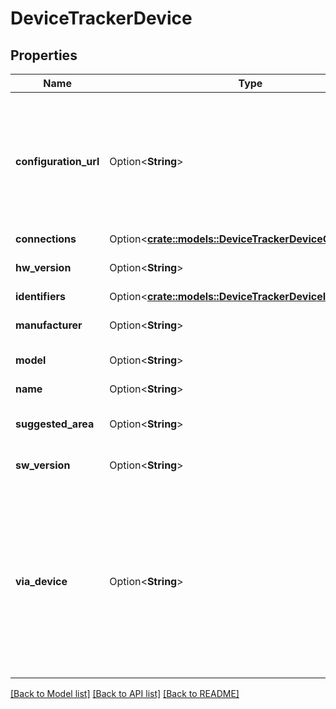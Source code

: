 # DeviceTrackerDevice

## Properties

Name | Type | Description | Notes
------------ | ------------- | ------------- | -------------
**configuration_url** | Option<**String**> | A link to the webpage that can manage the configuration of this device. Can be either an `http://`, `https://` or an internal `homeassistant://` URL. | [optional]
**connections** | Option<[**crate::models::DeviceTrackerDeviceConnections**](DeviceTracker_device_connections.md)> |  | [optional]
**hw_version** | Option<**String**> | The hardware version of the device. | [optional]
**identifiers** | Option<[**crate::models::DeviceTrackerDeviceIdentifiers**](DeviceTracker_device_identifiers.md)> |  | [optional]
**manufacturer** | Option<**String**> | The manufacturer of the device. | [optional]
**model** | Option<**String**> | The model of the device. | [optional]
**name** | Option<**String**> | The name of the device. | [optional]
**suggested_area** | Option<**String**> | Suggest an area if the device isn’t in one yet. | [optional]
**sw_version** | Option<**String**> | The firmware version of the device. | [optional]
**via_device** | Option<**String**> | Identifier of a device that routes messages between this device and Home Assistant. Examples of such devices are hubs, or parent devices of a sub-device. This is used to show device topology in Home Assistant. | [optional]

[[Back to Model list]](../README.md#documentation-for-models) [[Back to API list]](../README.md#documentation-for-api-endpoints) [[Back to README]](../README.md)


